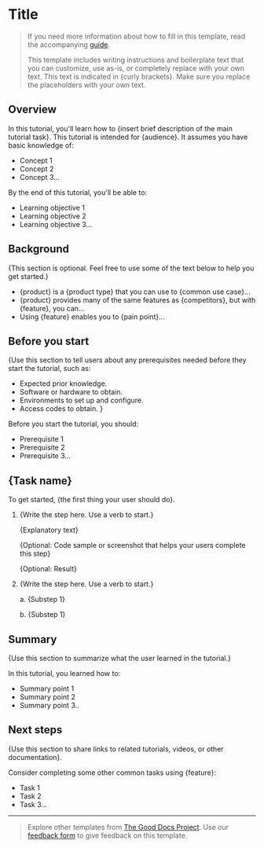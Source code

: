 # Title

> If you need more information about how to fill in this template, read the accompanying [guide](./guide_tutorial.md).
>
> This template includes writing instructions and boilerplate text that you can customize, use as-is, or completely replace with your own text. This text is indicated in {curly brackets}. Make sure you replace the placeholders with your own text.

## Overview

In this tutorial, you'll learn how to {insert brief description of the main tutorial task}. This tutorial is intended for {audience}. It assumes you have basic knowledge of:

* Concept 1
* Concept 2
* Concept 3...

By the end of this tutorial, you'll be able to:

* Learning objective 1
* Learning objective 2
* Learning objective 3...

## Background

{This section is optional. Feel free to use some of the text below to help you get started.}

* {product} is a {product type} that you can use to {common use case}...
* {product} provides many of the same features as {competitors}, but with {feature}, you can...
* Using {feature} enables you to {pain point}...

## Before you start

{Use this section to tell users about any prerequisites needed before they start the tutorial, such as:

* Expected prior knowledge.
* Software or hardware to obtain.
* Environments to set up and configure.
* Access codes to obtain.
}

Before you start the tutorial, you should:

* Prerequisite 1
* Prerequisite 2
* Prerequisite 3...

## {Task name}

To get started, {the first thing your user should do}.

1. {Write the step here. Use a verb to start.}

    {Explanatory text}

    {Optional: Code sample or screenshot that helps your users complete this step}

    {Optional: Result}

2. {Write the step here. Use a verb to start.}
  
   a. {Substep 1}

   b. {Substep 1}

## Summary

{Use this section to summarize what the user learned in the tutorial.}

In this tutorial, you learned how to:

* Summary point 1
* Summary point 2
* Summary point 3..

## Next steps

{Use this section to share links to related tutorials, videos, or other documentation}.

Consider completing some other common tasks using {feature}:

* Task 1
* Task 2
* Task 3...

---

> Explore other templates from [The Good Docs Project](https://thegooddocsproject.dev/). Use our [feedback form](https://thegooddocsproject.dev/feedback/?template=Tutorial%20guide) to give feedback on this template.
